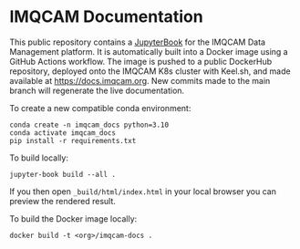# IMQCAM Documentation

This public repository contains a [JupyterBook](https://jupyterbook.org/) for the IMQCAM Data Management platform.
It is automatically built into a Docker image using a GitHub Actions workflow.  The image
is pushed to a public DockerHub repository, deployed onto the IMQCAM K8s cluster with Keel.sh, 
and made available at https://docs.imqcam.org. New commits made to the main branch will regenerate the live documentation.

To create a new compatible conda environment:
```
conda create -n imqcam_docs python=3.10
conda activate imqcam_docs
pip install -r requirements.txt
```

To build locally:
```
jupyter-book build --all .
```

If you then open `_build/html/index.html` in your local browser you can preview the rendered result.

To build the Docker image locally:
```
docker build -t <org>/imqcam-docs .
```
